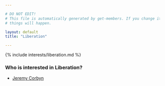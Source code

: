 ```yaml
---

# DO NOT EDIT!
# This file is automatically generated by get-members. If you change it, bad
# things will happen.

layout: default
title: "Liberation"

---
```


{% include interests/liberation.md %}

### Who is interested in Liberation?


* [Jeremy Corbyn](members/jeremy-corbyn.html)
